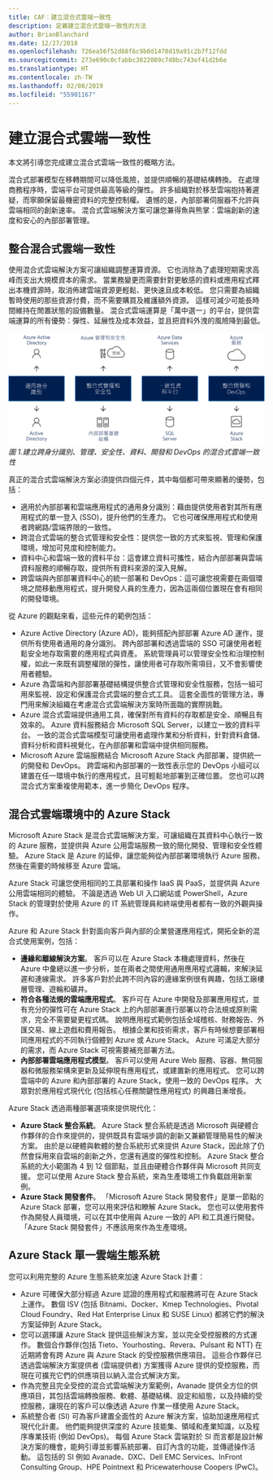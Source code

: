 ```yaml
---
title: CAF：建立混合式雲端一致性
description: 定義建立混合式雲端一致性的方法
author: BrianBlanchard
ms.date: 12/27/2018
ms.openlocfilehash: 726ea56f52d68f6c9b0d1478d19a91c2b7f12fdd
ms.sourcegitcommit: 273e690c0cfabbc3822089c7d8bc743ef41d2b6e
ms.translationtype: HT
ms.contentlocale: zh-TW
ms.lasthandoff: 02/08/2019
ms.locfileid: "55901167"
---
```

# <a name="create-hybrid-cloud-consistency"></a>建立混合式雲端一致性

本文將引導您完成建立混合式雲端一致性的概略方法。

混合式部署模型在移轉期間可以降低風險，並提供順暢的基礎結構轉換。 在處理商務程序時，雲端平台可提供最高等級的彈性。 許多組織對於移至雲端抱持著遲疑，而寧願保留最機密資料的完整控制權。 遺憾的是，內部部署伺服器不允許與雲端相同的創新速率。 混合式雲端解決方案可讓您兼得魚與熊掌：雲端創新的速度和安心的內部部署管理。

## <a name="integrate-hybrid-cloud-consistency"></a>整合混合式雲端一致性

使用混合式雲端解決方案可讓組織調整運算資源。 它也消除為了處理短期需求高峰而支出大規模資本的需求。 當業務變更而需要針對更敏感的資料或應用程式釋出本機資源時，取消佈建雲端資源更輕鬆、更快速且成本較低。 您只需要為組織暫時使用的那些資源付費，而不需要購買及維護額外資源。 這樣可減少可能長時間維持在閒置狀態的設備數量。 混合式雲端運算是「萬中選一」的平台，提供雲端運算的所有優勢：彈性、延展性及成本效益，並且把資料外洩的風險降到最低。

![建立跨身分識別、管理、安全性、資料、開發和 DevOps 的混合式雲端一致性](../../_images/hybrid-consistency.png)
*圖 1.建立跨身分識別、管理、安全性、資料、開發和 DevOps 的混合式雲端一致性*

真正的混合式雲端解決方案必須提供四個元件，其中每個都可帶來顯著的優勢，包括：

- 適用於內部部署和雲端應用程式的通用身分識別：藉由提供使用者對其所有應用程式的單一登入 (SSO)，提升他們的生產力。 它也可確保應用程式和使用者跨網路/雲端界限的一致性。
- 跨混合式雲端的整合式管理和安全性：提供您一致的方式來監視、管理和保護環境，增加可見度和控制能力。
- 資料中心和雲端一致的資料平台：這會建立資料可攜性，結合內部部署與雲端資料服務的順暢存取，提供所有資料來源的深入見解。
- 跨雲端與內部部署資料中心的統一部署和 DevOps：這可讓您視需要在兩個環境之間移動應用程式，提升開發人員的生產力，因為這兩個位置現在會有相同的開發環境。
  
從 Azure 的觀點來看，這些元件的範例包括：

- Azure Active Directory (Azure AD)，能夠搭配內部部署 Azure AD 運作，提供所有使用者通用的身分識別。 跨內部部署和透過雲端的 SSO 可讓使用者輕鬆安全地存取需要的應用程式與資產。 系統管理員可以管理安全性和治理控制權，如此一來既有調整權限的彈性，讓使用者可存取所需項目，又不會影響使用者體驗。
- Azure 為雲端和內部部署基礎結構提供整合式管理和安全性服務，包括一組可用來監視、設定和保護混合式雲端的整合式工具。 這套全面性的管理方法，專門用來解決組織在考慮混合式雲端解決方案時所面臨的實際挑戰。
- Azure 混合式雲端提供通用工具，確保對所有資料的存取都是安全、順暢且有效率的。 Azure 資料服務結合 Microsoft SQL Server，以建立一致的資料平台。 一致的混合式雲端模型可讓使用者處理作業和分析資料，針對資料倉儲、資料分析和資料視覺化，在內部部署和雲端中提供相同服務。
- Microsoft Azure 雲端服務結合 Microsoft Azure Stack 內部部署，提供統一的開發和 DevOps。 跨雲端和內部部署的一致性表示您的 DevOps 小組可以建置在任一環境中執行的應用程式，且可輕鬆地部署到正確位置。 您也可以跨混合式方案重複使用範本，進一步簡化 DevOps 程序。

## <a name="azure-stack-in-a-hybrid-cloud-environment"></a>混合式雲端環境中的 Azure Stack

Microsoft Azure Stack 是混合式雲端解決方案，可讓組織在其資料中心執行一致的 Azure 服務，並提供與 Azure 公用雲端服務一致的簡化開發、管理和安全性體驗。 Azure Stack 是 Azure 的延伸，讓您能夠從內部部署環境執行 Azure 服務，然後在需要的時候移至 Azure 雲端。

Azure Stack 可讓您使用相同的工具部署和操作 IaaS 與 PaaS，並提供與 Azure 公用雲端相同的體驗。 不論是透過 Web UI 入口網站或 PowerShell，Azure Stack 的管理對於使用 Azure 的 IT 系統管理員和終端使用者都有一致的外觀與操作。

Azure 和 Azure Stack 針對面向客戶與內部的企業營運應用程式，開拓全新的混合式使用案例，包括：

- **邊緣和離線解決方案**。 客戶可以在 Azure Stack 本機處理資料，然後在 Azure 中彙總以進一步分析，並在兩者之間使用通用應用程式邏輯，來解決延遲和連線需求。 許多客戶對於此跨不同內容的邊緣案例很有興趣，包括工廠樓層管理、遊輪和礦井。
- **符合各種法規的雲端應用程式**。 客戶可在 Azure 中開發及部署應用程式，並有充分的彈性可在 Azure Stack 上的內部部署進行部署以符合法規或原則需求，完全不需要變更程式碼。 說明應用程式範例包括全域稽核、財務報告、外匯交易、線上遊戲和費用報告。 根據企業和技術需求，客戶有時候想要部署相同應用程式的不同執行個體到 Azure 或 Azure Stack。 Azure 可滿足大部分的需求，而 Azure Stack 可視需要補充部署方法。
- **內部部署雲端應用程式模型**。 客戶可以使用 Azure Web 服務、容器、無伺服器和微服務架構來更新及延伸現有應用程式，或建置新的應用程式。 您可以跨雲端中的 Azure 和內部部署的 Azure Stack，使用一致的 DevOps 程序。 大眾對於應用程式現代化 (包括核心任務關鍵性應用程式) 的興趣日漸增長。

Azure Stack 透過兩種部署選項來提供現代化：

- **Azure Stack 整合系統**。 Azure Stack 整合系統是透過 Microsoft 與硬體合作夥伴的合作來提供的，提供既具有雲端步調的創新又兼顧管理簡易性的解決方案。 由於是以硬體與軟體的整合系統形式來提供 Azure Stack，因此除了仍然會採用來自雲端的創新之外，您還有適度的彈性和控制。 Azure Stack 整合系統的大小範圍為 4 到 12 個節點，並且由硬體合作夥伴與 Microsoft 共同支援。 您可以使用 Azure Stack 整合系統，來為生產環境工作負載啟用新案例。
- **Azure Stack 開發套件**。 「Microsoft Azure Stack 開發套件」是單一節點的 Azure Stack 部署，您可以用來評估和瞭解 Azure Stack。 您也可以使用套件作為開發人員環境，可以在其中使用與 Azure 一致的 API 和工具進行開發。 「Azure Stack 開發套件」不應該用來作為生產環境。

## <a name="azure-stack-one-cloud-ecosystem"></a>Azure Stack 單一雲端生態系統

您可以利用完整的 Azure 生態系統來加速 Azure Stack 計畫：

- Azure 可確保大部分經過 Azure 認證的應用程式和服務將可在 Azure Stack 上運作。 數個 ISV (包括 Bitnami、Docker、Kmep Technologies、Pivotal Cloud Foundry、Red Hat Enterprise Linux 和 SUSE Linux) 都將它們的解決方案延伸到 Azure Stack。
- 您可以選擇讓 Azure Stack 提供這些解決方案，並以完全受控服務的方式運作。 數個合作夥伴(包括 Tieto、Yourhosting、Revera、Pulsant 和 NTT) 在近期將會有跨 Azure 與 Azure Stack 的受控服務供應項目。 這些合作夥伴已透過雲端解決方案提供者 (雲端提供者) 方案獲得 Azure 提供的受控服務，而現在可擴充它們的供應項目以納入混合式解決方案。
- 作為完整且完全受控的混合式雲端解決方案範例，Avanade 提供全方位的供應項目，其包括雲端轉換服務、軟體、基礎結構、設定和組態，以及持續的受控服務，讓現在的客戶可以像透過 Azure 作業一樣使用 Azure Stack。
- 系統整合者 (SI) 可為客戶建置全面性的 Azure 解決方案，協助加速應用程式現代化計畫。 他們能夠提供深度的 Azure 技能集、領域和產業知識，以及程序專業技術 (例如 DevOps)。 每個 Azure Stack 雲端對於 SI 而言都是設計解決方案的機會，能夠引導並影響系統部署、自訂內含的功能，並傳遞操作活動。 這包括的 SI 例如 Avanade、DXC、Dell EMC Services、InFront Consulting Group、HPE Pointnext 和 Pricewaterhouse Coopers (PwC)。
